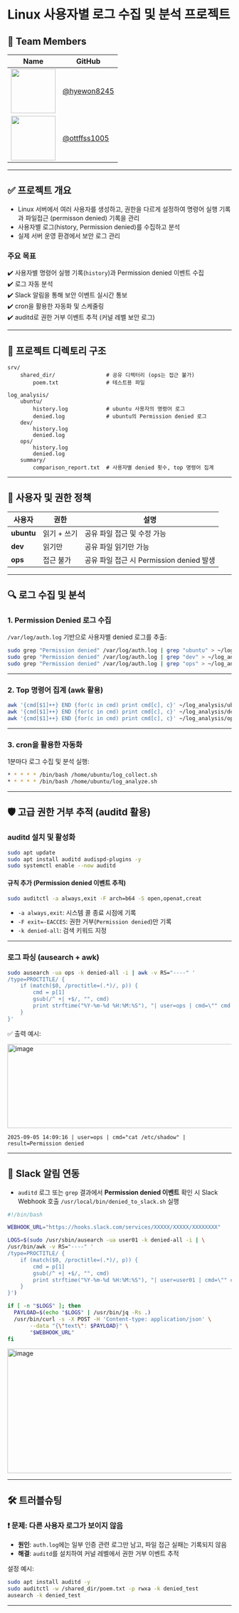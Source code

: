 # Linux 사용자별 로그 수집 및 분석 프로젝트

## 👥 Team Members

| Name | GitHub |
|------|--------|
| <img src="https://github.com/hyewon8245.png" width="100"/> <br>  | [@hyewon8245](https://github.com/githubID1) |
| <img src="https://github.com/ottffss1005.png" width="100"/> <br>  | [@ottffss1005](https://github.com/ottffss1005) |

---

## ✅ **프로젝트 개요**
- Linux 서버에서 여러 사용자를 생성하고, 권한을 다르게 설정하여 명령어 실행 기록과 파일접근 (permisson denied) 기록을 관리
- 사용자별 로그(history, Permission denied)를 수집하고 분석
- 실제 서버 운영 환경에서 보안 로그 관리

### **주요 목표**
✔️ 사용자별 명령어 실행 기록(`history`)과 Permission denied 이벤트 수집  
✔️ 로그 자동 분석  
✔️ Slack 알림을 통해 보안 이벤트 실시간 통보  
✔️ cron을 활용한 자동화 및 스케줄링  
✔️ auditd로 권한 거부 이벤트 추적 (커널 레벨 보안 로그)  

---

## 📂 **프로젝트 디렉토리 구조**
```
srv/
    shared_dir/                # 공유 디렉터리 (ops는 접근 불가)
        poem.txt               # 테스트용 파일

log_analysis/
    ubuntu/
        history.log            # ubuntu 사용자의 명령어 로그
        denied.log             # ubuntu의 Permission denied 로그
    dev/
        history.log
        denied.log
    ops/
        history.log
        denied.log
    summary/
        comparison_report.txt  # 사용자별 denied 횟수, top 명령어 집계
```

---

## 👤 **사용자 및 권한 정책**
| 사용자  | 권한            | 설명                                |
|---------|-----------------|-----------------------------------|
| **ubuntu** | 읽기 + 쓰기       | 공유 파일 접근 및 수정 가능           |
| **dev**    | 읽기만           | 공유 파일 읽기만 가능                |
| **ops**    | 접근 불가        | 공유 파일 접근 시 Permission denied 발생 |

---

## 🔍 **로그 수집 및 분석**

### **1. Permission Denied 로그 수집**
`/var/log/auth.log` 기반으로 사용자별 denied 로그를 추출:
```bash
sudo grep "Permission denied" /var/log/auth.log | grep "ubuntu" > ~/log_analysis/ubuntu/denied.log
sudo grep "Permission denied" /var/log/auth.log | grep "dev" > ~/log_analysis/dev/denied.log
sudo grep "Permission denied" /var/log/auth.log | grep "ops" > ~/log_analysis/ops/denied.log
```

---

### **2. Top 명령어 집계 (awk 활용)**
```bash
awk '{cmd[$1]++} END {for(c in cmd) print cmd[c], c}' ~/log_analysis/ubuntu/history.log > ~/log_analysis/summary/ubuntu_summary.txt
awk '{cmd[$1]++} END {for(c in cmd) print cmd[c], c}' ~/log_analysis/dev/history.log > ~/log_analysis/summary/dev_summary.txt
awk '{cmd[$1]++} END {for(c in cmd) print cmd[c], c}' ~/log_analysis/ops/history.log > ~/log_analysis/summary/ops_summary.txt
```

---

### **3. cron을 활용한 자동화**
1분마다 로그 수집 및 분석 실행:
```bash
* * * * * /bin/bash /home/ubuntu/log_collect.sh
* * * * * /bin/bash /home/ubuntu/log_analyze.sh
```

---

## 🛡️ **고급 권한 거부 추적 (auditd 활용)**

### **auditd 설치 및 활성화**
```bash
sudo apt update
sudo apt install auditd audispd-plugins -y
sudo systemctl enable --now auditd
```

#### **규칙 추가 (Permission denied 이벤트 추적)**
```bash
sudo auditctl -a always,exit -F arch=b64 -S open,openat,creat               -F exit=-EACCES -F auid=1001 -k denied-all
```
- `-a always,exit`: 시스템 콜 종료 시점에 기록  
- `-F exit=-EACCES`: 권한 거부(`Permission denied`)만 기록  
- `-k denied-all`: 검색 키워드 지정  

---

### **로그 파싱 (ausearch + awk)**
```bash
sudo ausearch -ua ops -k denied-all -i | awk -v RS="----" '
/type=PROCTITLE/ {
    if (match($0, /proctitle=(.*)/, p)) {
        cmd = p[1]
        gsub(/^ +| +$/, "", cmd)
        print strftime("%Y-%m-%d %H:%M:%S"), "| user=ops | cmd=\"" cmd "\" | result=Permission denied"
    }
}'
```

✅ 출력 예시:

<img width="1587" height="189" alt="image" src="https://github.com/user-attachments/assets/88e27f0f-a5fb-4a01-a220-36ea92dc6f6d" />


```
2025-09-05 14:09:16 | user=ops | cmd="cat /etc/shadow" | result=Permission denied
```

---

## 📢 **Slack 알림 연동**
- `auditd` 로그 또는 `grep` 결과에서 **Permission denied 이벤트** 확인 시 Slack Webhook 호출
`/usr/local/bin/denied_to_slack.sh` 실행

```bash
#!/bin/bash

WEBHOOK_URL="https://hooks.slack.com/services/XXXXX/XXXXX/XXXXXXXX"

LOGS=$(sudo /usr/sbin/ausearch -ua user01 -k denied-all -i | \
/usr/bin/awk -v RS="----" '
/type=PROCTITLE/ {
    if (match($0, /proctitle=(.*)/, p)) {
        cmd = p[1]
        gsub(/^ +| +$/, "", cmd)
        print strftime("%Y-%m-%d %H:%M:%S"), "| user=user01 | cmd=\"" cmd "\" | result=Permission denied"
    }
}')

if [ -n "$LOGS" ]; then
  PAYLOAD=$(echo "$LOGS" | /usr/bin/jq -Rs .)
  /usr/bin/curl -s -X POST -H 'Content-type: application/json' \
       --data "{\"text\": $PAYLOAD}" \
       "$WEBHOOK_URL"
fi
```
<img width="1292" height="280" alt="image" src="https://github.com/user-attachments/assets/41fa66b9-60c1-48b8-9bfc-f4cee309cf46" />

---

## 🛠️ **트러블슈팅**
### ❗ 문제: 다른 사용자 로그가 보이지 않음
- **원인**: `auth.log`에는 일부 인증 관련 로그만 남고, 파일 접근 실패는 기록되지 않음
- **해결**: `auditd`를 설치하여 커널 레벨에서 권한 거부 이벤트 추적

설정 예시:
```bash
sudo apt install auditd -y
sudo auditctl -w /shared_dir/poem.txt -p rwxa -k denied_test
ausearch -k denied_test
```
---






